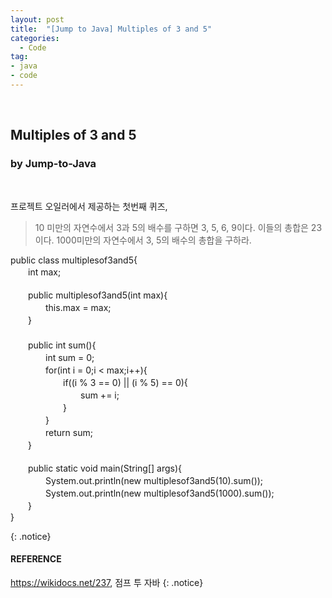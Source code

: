 ```yaml
---
layout: post
title:  "[Jump to Java] Multiples of 3 and 5"
categories:
  - Code
tag:
- java
- code
---
```


<br>

## Multiples of 3 and 5
### by Jump-to-Java
<br>

프로젝트 오일러에서 제공하는 첫번째 퀴즈,  

> 10 미만의 자연수에서 3과 5의 배수를 구하면 3, 5, 6, 9이다. 이들의 총합은 23이다. 1000미만의 자연수에서 3, 5의 배수의 총합을 구하라.

<p>
public class multiplesof3and5{ <br>
　　int max; <br>
    <br>
　　public multiplesof3and5(int max){ <br>
　　　　this.max = max; <br>
　　} <br>
　　<br>
　　public int sum(){ <br>
　　　　int sum = 0; <br>
　　　　for(int i = 0;i < max;i++){ <br>
　　　　　　if((i % 3 == 0) || (i % 5) == 0){ <br>
　　　　　　　　sum += i; <br>
　　　　　　} <br>
　　　　} <br>
　　　　return sum; <br>
　　} <br>
    <br>
　　public static void main(String[] args){ <br>
　　　　System.out.println(new multiplesof3and5(10).sum()); <br>
　　　　System.out.println(new multiplesof3and5(1000).sum()); <br>
　　} <br>
}
</p>
{: .notice}

<br>

#### REFERENCE
https://wikidocs.net/237, 점프 투 자바
{: .notice}